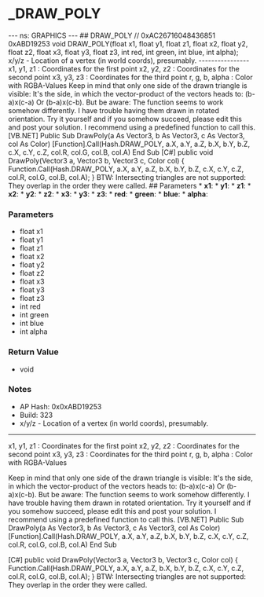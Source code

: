 # _DRAW_POLY

--- ns: GRAPHICS --- ## DRAW_POLY  // 0xAC26716048436851 0xABD19253 void DRAW_POLY(float x1, float y1, float z1, float x2, float y2, float z2, float x3, float y3, float z3, int red, int green, int blue, int alpha);  x/y/z - Location of a vertex (in world coords), presumably. ---------------- x1, y1, z1     : Coordinates for the first point x2, y2, z2     : Coordinates for the second point x3, y3, z3     : Coordinates for the third point r, g, b, alpha : Color with RGBA-Values Keep in mind that only one side of the drawn triangle is visible: It's the side, in which the vector-product of the vectors heads to: (b-a)x(c-a) Or (b-a)x(c-b). But be aware: The function seems to work somehow differently. I have trouble having them drawn in rotated orientation. Try it yourself and if you somehow succeed, please edit this and post your solution. I recommend using a predefined function to call this. [VB.NET] Public Sub DrawPoly(a As Vector3, b As Vector3, c As Vector3, col As Color) [Function].Call(Hash.DRAW_POLY, a.X, a.Y, a.Z, b.X, b.Y, b.Z, c.X, c.Y, c.Z, col.R, col.G, col.B, col.A) End Sub [C#] public void DrawPoly(Vector3 a, Vector3 b, Vector3 c, Color col) { Function.Call(Hash.DRAW_POLY, a.X, a.Y, a.Z, b.X, b.Y, b.Z, c.X, c.Y, c.Z, col.R, col.G, col.B, col.A); } BTW: Intersecting triangles are not supported: They overlap in the order they were called.  ## Parameters * **x1**: * **y1**: * **z1**: * **x2**: * **y2**: * **z2**: * **x3**: * **y3**: * **z3**: * **red**: * **green**: * **blue**: * **alpha**:

### Parameters
* float x1
* float y1
* float z1
* float x2
* float y2
* float z2
* float x3
* float y3
* float z3
* int red
* int green
* int blue
* int alpha

### Return Value
* void

### Notes
* AP Hash: 0x0xABD19253
* Build: 323
* x/y/z - Location of a vertex (in world coords), presumably.
----------------
x1, y1, z1     : Coordinates for the first point
x2, y2, z2     : Coordinates for the second point
x3, y3, z3     : Coordinates for the third point
r, g, b, alpha : Color with RGBA-Values

Keep in mind that only one side of the drawn triangle is visible: It's the side, in which the vector-product of the vectors heads to: (b-a)x(c-a) Or (b-a)x(c-b).
But be aware: The function seems to work somehow differently. I have trouble having them drawn in rotated orientation. Try it yourself and if you somehow succeed, please edit this and post your solution.
I recommend using a predefined function to call this.
[VB.NET]
Public Sub DrawPoly(a As Vector3, b As Vector3, c As Vector3, col As Color)
    [Function].Call(Hash.DRAW_POLY, a.X, a.Y, a.Z, b.X, b.Y, b.Z, c.X, c.Y, c.Z, col.R, col.G, col.B, col.A)
End Sub

[C#]
public void DrawPoly(Vector3 a, Vector3 b, Vector3 c, Color col)
{
    Function.Call(Hash.DRAW_POLY, a.X, a.Y, a.Z, b.X, b.Y, b.Z, c.X, c.Y, c.Z, col.R, col.G, col.B, col.A);
}
BTW: Intersecting triangles are not supported: They overlap in the order they were called.


